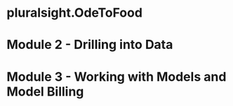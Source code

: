 # pluralsight.OdeToFood

# Module 2 - Drilling into Data
# Module 3 - Working with Models and Model Billing
